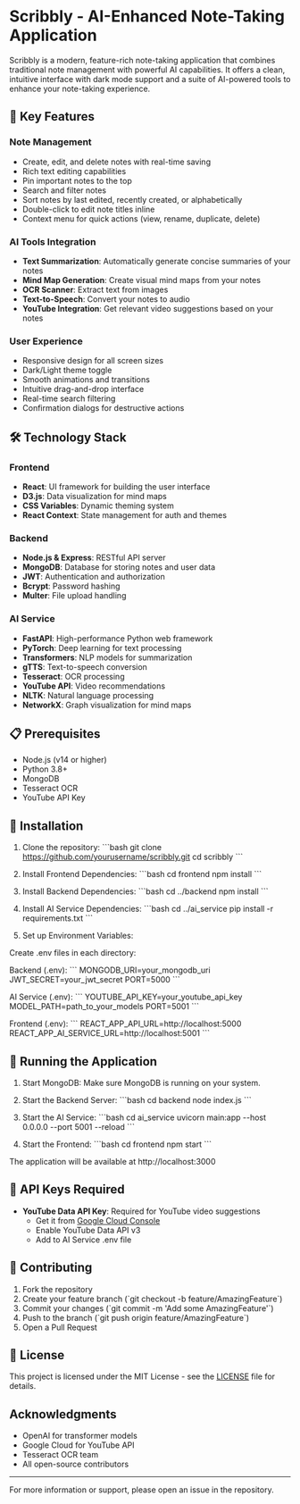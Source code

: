 # Scribbly - AI-Enhanced Note-Taking Application

Scribbly is a modern, feature-rich note-taking application that combines traditional note management with powerful AI capabilities. It offers a clean, intuitive interface with dark mode support and a suite of AI-powered tools to enhance your note-taking experience.

## 🌟 Key Features

### Note Management
- Create, edit, and delete notes with real-time saving
- Rich text editing capabilities
- Pin important notes to the top
- Search and filter notes
- Sort notes by last edited, recently created, or alphabetically
- Double-click to edit note titles inline
- Context menu for quick actions (view, rename, duplicate, delete)

### AI Tools Integration
- **Text Summarization**: Automatically generate concise summaries of your notes
- **Mind Map Generation**: Create visual mind maps from your notes
- **OCR Scanner**: Extract text from images
- **Text-to-Speech**: Convert your notes to audio
- **YouTube Integration**: Get relevant video suggestions based on your notes

### User Experience
- Responsive design for all screen sizes
- Dark/Light theme toggle
- Smooth animations and transitions
- Intuitive drag-and-drop interface
- Real-time search filtering
- Confirmation dialogs for destructive actions

## 🛠️ Technology Stack

### Frontend
- **React**: UI framework for building the user interface
- **D3.js**: Data visualization for mind maps
- **CSS Variables**: Dynamic theming system
- **React Context**: State management for auth and themes

### Backend
- **Node.js & Express**: RESTful API server
- **MongoDB**: Database for storing notes and user data
- **JWT**: Authentication and authorization
- **Bcrypt**: Password hashing
- **Multer**: File upload handling

### AI Service
- **FastAPI**: High-performance Python web framework
- **PyTorch**: Deep learning for text processing
- **Transformers**: NLP models for summarization
- **gTTS**: Text-to-speech conversion
- **Tesseract**: OCR processing
- **YouTube API**: Video recommendations
- **NLTK**: Natural language processing
- **NetworkX**: Graph visualization for mind maps

## 📋 Prerequisites

- Node.js (v14 or higher)
- Python 3.8+
- MongoDB
- Tesseract OCR
- YouTube API Key

## 🚀 Installation

1. Clone the repository:
\`\`\`bash
git clone https://github.com/yourusername/scribbly.git
cd scribbly
\`\`\`

2. Install Frontend Dependencies:
\`\`\`bash
cd frontend
npm install
\`\`\`

3. Install Backend Dependencies:
\`\`\`bash
cd ../backend
npm install
\`\`\`

4. Install AI Service Dependencies:
\`\`\`bash
cd ../ai_service
pip install -r requirements.txt
\`\`\`

5. Set up Environment Variables:

Create .env files in each directory:

Backend (.env):
\`\`\`
MONGODB_URI=your_mongodb_uri
JWT_SECRET=your_jwt_secret
PORT=5000
\`\`\`

AI Service (.env):
\`\`\`
YOUTUBE_API_KEY=your_youtube_api_key
MODEL_PATH=path_to_your_models
PORT=5001
\`\`\`

Frontend (.env):
\`\`\`
REACT_APP_API_URL=http://localhost:5000
REACT_APP_AI_SERVICE_URL=http://localhost:5001
\`\`\`

## 🎯 Running the Application

1. Start MongoDB:
Make sure MongoDB is running on your system.

2. Start the Backend Server:
\`\`\`bash
cd backend
node index.js
\`\`\`

3. Start the AI Service:
\`\`\`bash
cd ai_service
uvicorn main:app --host 0.0.0.0 --port 5001 --reload
\`\`\`

4. Start the Frontend:
\`\`\`bash
cd frontend
npm start
\`\`\`

The application will be available at http://localhost:3000

## 🔑 API Keys Required

- **YouTube Data API Key**: Required for YouTube video suggestions
  - Get it from [Google Cloud Console](https://console.cloud.google.com/)
  - Enable YouTube Data API v3
  - Add to AI Service .env file

## 🤝 Contributing

1. Fork the repository
2. Create your feature branch (\`git checkout -b feature/AmazingFeature\`)
3. Commit your changes (\`git commit -m 'Add some AmazingFeature'\`)
4. Push to the branch (\`git push origin feature/AmazingFeature\`)
5. Open a Pull Request

## 📄 License

This project is licensed under the MIT License - see the [LICENSE](LICENSE) file for details.

## Acknowledgments

- OpenAI for transformer models
- Google Cloud for YouTube API
- Tesseract OCR team
- All open-source contributors

---

For more information or support, please open an issue in the repository.
